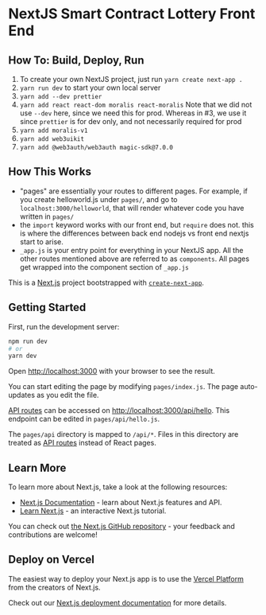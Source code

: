 # NextJS Smart Contract Lottery Front End

## How To: Build, Deploy, Run

1. To create your own NextJS project, just run `yarn create next-app .`
2. `yarn run dev` to start your own local server
3. `yarn add --dev prettier`
4. `yarn add react react-dom moralis react-moralis` Note that we did not use `--dev` here, since we need this for prod. Whereas in #3, we use it since `prettier` is for dev only, and not necessarily required for prod
5. `yarn add moralis-v1`
6. `yarn add web3uikit`
7. `yarn add @web3auth/web3auth magic-sdk@7.0.0`

## How This Works

- "pages" are essentially your routes to different pages. For example, if you create helloworld.js under `pages/`, and go to `localhost:3000/helloworld`, that will render whatever code you have written in `pages/`
- the `import` keyword works with our front end, but `require` does not. this is where the differences between back end nodejs vs front end nextjs start to arise.
- `_app.js` is your entry point for everything in your NextJS app. All the other routes mentioned above are referred to as `components`. All pages get wrapped into the component section of `_app.js`

This is a [Next.js](https://nextjs.org/) project bootstrapped with [`create-next-app`](https://github.com/vercel/next.js/tree/canary/packages/create-next-app).

## Getting Started

First, run the development server:

```bash
npm run dev
# or
yarn dev
```

Open [http://localhost:3000](http://localhost:3000) with your browser to see the result.

You can start editing the page by modifying `pages/index.js`. The page auto-updates as you edit the file.

[API routes](https://nextjs.org/docs/api-routes/introduction) can be accessed on [http://localhost:3000/api/hello](http://localhost:3000/api/hello). This endpoint can be edited in `pages/api/hello.js`.

The `pages/api` directory is mapped to `/api/*`. Files in this directory are treated as [API routes](https://nextjs.org/docs/api-routes/introduction) instead of React pages.

## Learn More

To learn more about Next.js, take a look at the following resources:

- [Next.js Documentation](https://nextjs.org/docs) - learn about Next.js features and API.
- [Learn Next.js](https://nextjs.org/learn) - an interactive Next.js tutorial.

You can check out [the Next.js GitHub repository](https://github.com/vercel/next.js/) - your feedback and contributions are welcome!

## Deploy on Vercel

The easiest way to deploy your Next.js app is to use the [Vercel Platform](https://vercel.com/new?utm_medium=default-template&filter=next.js&utm_source=create-next-app&utm_campaign=create-next-app-readme) from the creators of Next.js.

Check out our [Next.js deployment documentation](https://nextjs.org/docs/deployment) for more details.
